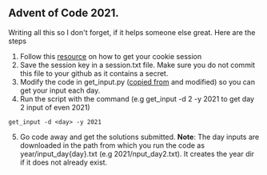 ## Advent of Code 2021.
Writing all this so I don't forget, if it helps someone else great. Here are the steps
1. Follow this [resource](https://github.com/wimglenn/advent-of-code-wim/issues/1) on how  to get your cookie session 
2. Save the session key in a session.txt file. Make sure you do not commit this file to your github as it contains a secret. 
3. Modify the code in get_input.py ([copied from](https://github.com/coreone/aoc-2021/blob/main/get.py) and modified) so you can get your input each day. 
4. Run the script with the command (e.g get_input -d 2 -y 2021 to get day 2 input of even 2021)
``` 
get_input -d <day> -y 2021
```
5. Go code away and get the solutions submitted.
**Note**: The day inputs are downloaded in the path from which you run the code as year/input_day{day}.txt (e.g 2021/nput_day2.txt). It creates the year dir if it does not already exist.

